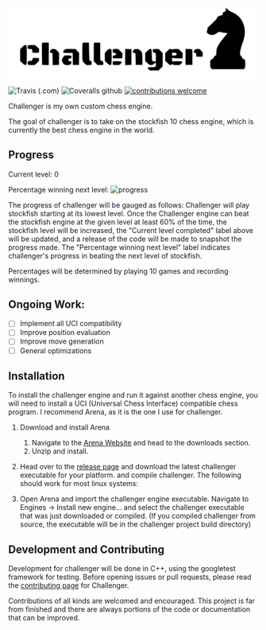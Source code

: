 
![](.github/IMG/challenger.svg)

![Travis (.com)](https://img.shields.io/travis/com/folksgl/challenger.svg)
![Coveralls github](https://img.shields.io/coveralls/github/folksgl/challenger.svg)
[![contributions welcome](https://img.shields.io/badge/contributions-welcome-brightgreen.svg?style=flat)](https://github.com/dwyl/esta/issues)

Challenger is my own custom chess engine.

The goal of challenger is to take on the stockfish 10 chess engine, which is currently the best chess engine in the world.

## Progress

Current level: 0

Percentage winning next level:  ![progress](https://progress-bar.dev/0)
 
The progress of challenger will be gauged as follows: Challenger will play stockfish starting at its lowest level. Once the Challenger engine can beat the stockfish engine at the given level at least 60% of the time, the stockfish level will be increased, the "Current level completed" label above will be updated, and a release of the code will be made to snapshot the progress made.
The "Percentage winning next level" label indicates challenger's progress in beating the next level of stockfish.

Percentages will be determined by playing 10 games and recording winnings.

## Ongoing Work:
- [ ] Implement all UCI compatibility
- [ ] Improve position evaluation
- [ ] Improve move generation
- [ ] General optimizations

## Installation

To install the challenger engine and run it against another chess engine, you will need to install a UCI (Universal Chess Interface) compatible chess program. I recommend Arena, as it is the one I use for challenger.

1) Download and install Arena
   1. Navigate to the [Arena Website](http://www.playwitharena.de/) and head to the downloads section.
   2. Unzip and install.
2) Head over to the [release page](https://github.com/folksgl/challenger/releases) and download the latest challenger executable for your platform. and compile challenger. The following should work for most linux systems:
   
3) Open Arena and import the challenger engine executable. Navigate to Engines -> Install new engine... and select the challenger executable that was just downloaded or compiled. (If you compiled challenger from source, the executable will be in the challenger project build directory)

## Development and Contributing
Development for challenger will be done in C++, using the googletest framework for testing. Before opening issues or pull requests, please read the [contributing page](https://github.com/folksgl/challenger/blob/master/.github/CONTRIBUTING.md) for Challenger.

Contributions of all kinds are welcomed and encouraged. This project is far from finished and there are always portions of the code or documentation that can be improved.
